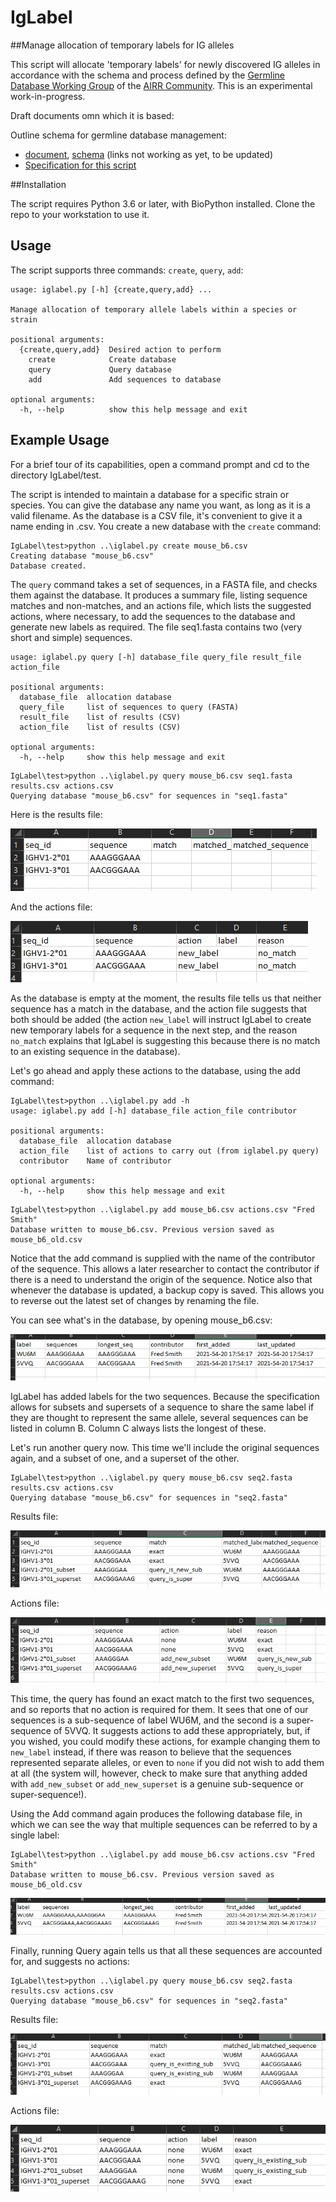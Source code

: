 # IgLabel
##Manage allocation of temporary labels for IG alleles

This script will allocate 'temporary labels' for newly discovered IG alleles in accordance with 
the schema and process defined by the 
[Germline Database Working Group](https://www.antibodysociety.org/the-airr-community/airr-working-groups/germline_database/) 
of the 
[AIRR Community](https://www.antibodysociety.org/the-airr-community/). This is an experimental 
work-in-progress.

Draft documents omn which it is based:

Outline schema for germline database management: 
- [document](), [schema]() (links not working as yet, to be updated)
- [Specification for this script](https://docs.google.com/document/d/1Top32CXCL2uOyjfHl54ebJEG43Jnc2oAoRjq5e6niEA/edit?usp=sharing)

##Installation

The script requires Python 3.6 or later, with BioPython installed. Clone the repo to your workstation to use it.

## Usage

The script supports three commands: `create`, `query`, `add`:

```commandline
usage: iglabel.py [-h] {create,query,add} ...

Manage allocation of temporary allele labels within a species or strain

positional arguments:
  {create,query,add}  Desired action to perform
    create            Create database
    query             Query database
    add               Add sequences to database

optional arguments:
  -h, --help          show this help message and exit
```

## Example Usage
For a brief tour of its capabilities, open a command prompt and cd to the directory IgLabel/test.

The script is intended to maintain a database for a specific strain or species. You can give 
the database any name you want, as long as it is a valid filename. As the database is a CSV file,
it's convenient to give it a name ending in .csv.  You create a new database with the 
`create` command:

```commandline
IgLabel\test>python ..\iglabel.py create mouse_b6.csv
Creating database "mouse_b6.csv"
Database created.
```

The `query` command takes a set of sequences, in a FASTA file, and checks them against the database.
It produces a summary file, listing sequence matches and non-matches, and an actions file, which 
lists the suggested actions, where necessary, to add the sequences to the database and generate
new labels as required. The file seq1.fasta contains two (very short and simple) sequences. 

```commandline
usage: iglabel.py query [-h] database_file query_file result_file action_file

positional arguments:
  database_file  allocation database
  query_file     list of sequences to query (FASTA)
  result_file    list of results (CSV)
  action_file    list of results (CSV)

optional arguments:
  -h, --help     show this help message and exit
```
```commandline
IgLabel\test>python ..\iglabel.py query mouse_b6.csv seq1.fasta results.csv actions.csv
Querying database "mouse_b6.csv" for sequences in "seq1.fasta"
```
Here is the results file:

![results.csv](results1.PNG)

And the actions file:

![actions1.csv](actions1.PNG)

As the database is empty at the moment, the results file tells us that neither
sequence has a match in the database, and the action file suggests that both should be added
(the action `new_label` will instruct IgLabel to create new temporary labels for a sequence in the next step,
and the reason `no_match` explains that IgLabel is suggesting this because there is no match
to an existing sequence in the database).

Let's go ahead and apply these actions to the database, using the add command:

```commandline
IgLabel\test>python ..\iglabel.py add -h
usage: iglabel.py add [-h] database_file action_file contributor

positional arguments:
  database_file  allocation database
  action_file    list of actions to carry out (from iglabel.py query)
  contributor    Name of contributor

optional arguments:
  -h, --help     show this help message and exit
```
```commandline
IgLabel\test>python ..\iglabel.py add mouse_b6.csv actions.csv "Fred Smith"
Database written to mouse_b6.csv. Previous version saved as mouse_b6_old.csv
```

Notice that the add command is supplied with the name of the contributor of the sequence. This allows
a later researcher to contact the contributor if there is a need to understand the origin of the
sequence. Notice also that whenever the database is updated, a backup copy is saved. This allows
you to reverse out the latest set of changes by renaming the file.

You can see what's in the database, by opening mouse_b6.csv:

![mouse_b6.csv](mouse_b61.png)

IgLabel has added labels for the two sequences. Because the specification allows for subsets and
supersets of a sequence to share the same label if they are thought to represent the same allele,
several sequences can be listed in column B. Column C always lists the longest of these.

Let's run another query now. This time we'll include the original sequences again, 
and a subset of one, and a superset of the other.

```commandline
IgLabel\test>python ..\iglabel.py query mouse_b6.csv seq2.fasta results.csv actions.csv
Querying database "mouse_b6.csv" for sequences in "seq2.fasta"
```

Results file:

![results.csv](results2.PNG)

Actions file:

![actions.csv](actions2.PNG)

This time, the query has found an exact match to the first two sequences, and so reports that no 
action is required for them. It sees that one of our sequences is a sub-sequence of label WU6M,
and the second is a super-sequence of 5VVQ. It suggests actions to add these appropriately, but, if
you wished, you could modify these actions, for example changing them to `new_label` instead, if
there was reason to believe that the sequences represented separate alleles, or even to `none` if 
you did not wish to add them at all (the system will, however, check to make sure that anything
added with `add_new_subset` or `add_new_superset` is a genuine sub-sequence or super-sequence!).

Using the Add command again produces the following database file, in which we can see the way that multiple 
sequences can be referred to by a single label:

```commandline
IgLabel\test>python ..\iglabel.py add mouse_b6.csv actions.csv "Fred Smith"
Database written to mouse_b6.csv. Previous version saved as mouse_b6_old.csv
```

![mouse_b6.csv](mouse_b62.png)

Finally, running Query again tells us that all these sequences are accounted for, and suggests
no actions:

```commandline
IgLabel\test>python ..\iglabel.py query mouse_b6.csv seq2.fasta results.csv actions.csv
Querying database "mouse_b6.csv" for sequences in "seq2.fasta"
```

Results file:

![results.csv](results3.PNG)

Actions file:

![actions.csv](actions3.PNG)

